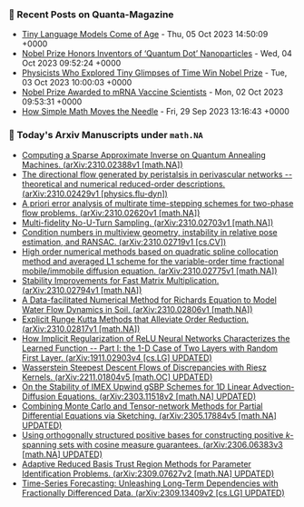 ### 📝 Recent Posts on Quanta-Magazine
<!-- quanta starts -->
* <a href="https://www.quantamagazine.org/tiny-language-models-thrive-with-gpt-4-as-a-teacher-20231005/">Tiny Language Models Come of Age</a> - Thu, 05 Oct 2023 14:50:09 +0000
* <a href="https://www.quantamagazine.org/nobel-prize-honors-inventors-of-quantum-dot-nanoparticles-20231004/">Nobel Prize Honors Inventors of ‘Quantum Dot’ Nanoparticles</a> - Wed, 04 Oct 2023 09:52:24 +0000
* <a href="https://www.quantamagazine.org/physicists-who-explored-tiny-glimpses-of-time-win-nobel-prize-20231003/">Physicists Who Explored Tiny Glimpses of Time Win Nobel Prize</a> - Tue, 03 Oct 2023 10:00:03 +0000
* <a href="https://www.quantamagazine.org/covid-19-mrna-vaccines-win-nobel-prize-for-medicine-2023-20231002/">Nobel Prize Awarded to mRNA Vaccine Scientists</a> - Mon, 02 Oct 2023 09:53:31 +0000
* <a href="https://www.quantamagazine.org/how-simple-math-moves-the-needle-20230929/">How Simple Math Moves the Needle</a> - Fri, 29 Sep 2023 13:16:43 +0000
<!-- quanta ends -->
### 📝 Today's Arxiv Manuscripts under ``math.NA``
<!-- arxiv-math-na starts -->
* <a href="http://arxiv.org/abs/2310.02388">Computing a Sparse Approximate Inverse on Quantum Annealing Machines. (arXiv:2310.02388v1 [math.NA])</a>
* <a href="http://arxiv.org/abs/2310.02429">The directional flow generated by peristalsis in perivascular networks -- theoretical and numerical reduced-order descriptions. (arXiv:2310.02429v1 [physics.flu-dyn])</a>
* <a href="http://arxiv.org/abs/2310.02620">A priori error analysis of multirate time-stepping schemes for two-phase flow problems. (arXiv:2310.02620v1 [math.NA])</a>
* <a href="http://arxiv.org/abs/2310.02703">Multi-fidelity No-U-Turn Sampling. (arXiv:2310.02703v1 [math.NA])</a>
* <a href="http://arxiv.org/abs/2310.02719">Condition numbers in multiview geometry, instability in relative pose estimation, and RANSAC. (arXiv:2310.02719v1 [cs.CV])</a>
* <a href="http://arxiv.org/abs/2310.02775">High order numerical methods based on quadratic spline collocation method and averaged L1 scheme for the variable-order time fractional mobile/immobile diffusion equation. (arXiv:2310.02775v1 [math.NA])</a>
* <a href="http://arxiv.org/abs/2310.02794">Stability Improvements for Fast Matrix Multiplication. (arXiv:2310.02794v1 [math.NA])</a>
* <a href="http://arxiv.org/abs/2310.02806">A Data-facilitated Numerical Method for Richards Equation to Model Water Flow Dynamics in Soil. (arXiv:2310.02806v1 [math.NA])</a>
* <a href="http://arxiv.org/abs/2310.02817">Explicit Runge Kutta Methods that Alleviate Order Reduction. (arXiv:2310.02817v1 [math.NA])</a>
* <a href="http://arxiv.org/abs/1911.02903">How Implicit Regularization of ReLU Neural Networks Characterizes the Learned Function -- Part I: the 1-D Case of Two Layers with Random First Layer. (arXiv:1911.02903v4 [cs.LG] UPDATED)</a>
* <a href="http://arxiv.org/abs/2211.01804">Wasserstein Steepest Descent Flows of Discrepancies with Riesz Kernels. (arXiv:2211.01804v5 [math.OC] UPDATED)</a>
* <a href="http://arxiv.org/abs/2303.11518">On the Stability of IMEX Upwind gSBP Schemes for 1D Linear Advection-Diffusion Equations. (arXiv:2303.11518v2 [math.NA] UPDATED)</a>
* <a href="http://arxiv.org/abs/2305.17884">Combining Monte Carlo and Tensor-network Methods for Partial Differential Equations via Sketching. (arXiv:2305.17884v5 [math.NA] UPDATED)</a>
* <a href="http://arxiv.org/abs/2306.06383">Using orthogonally structured positive bases for constructing positive $k$-spanning sets with cosine measure guarantees. (arXiv:2306.06383v3 [math.NA] UPDATED)</a>
* <a href="http://arxiv.org/abs/2309.07627">Adaptive Reduced Basis Trust Region Methods for Parameter Identification Problems. (arXiv:2309.07627v2 [math.NA] UPDATED)</a>
* <a href="http://arxiv.org/abs/2309.13409">Time-Series Forecasting: Unleashing Long-Term Dependencies with Fractionally Differenced Data. (arXiv:2309.13409v2 [cs.LG] UPDATED)</a>
<!-- arxiv-math-na ends -->
